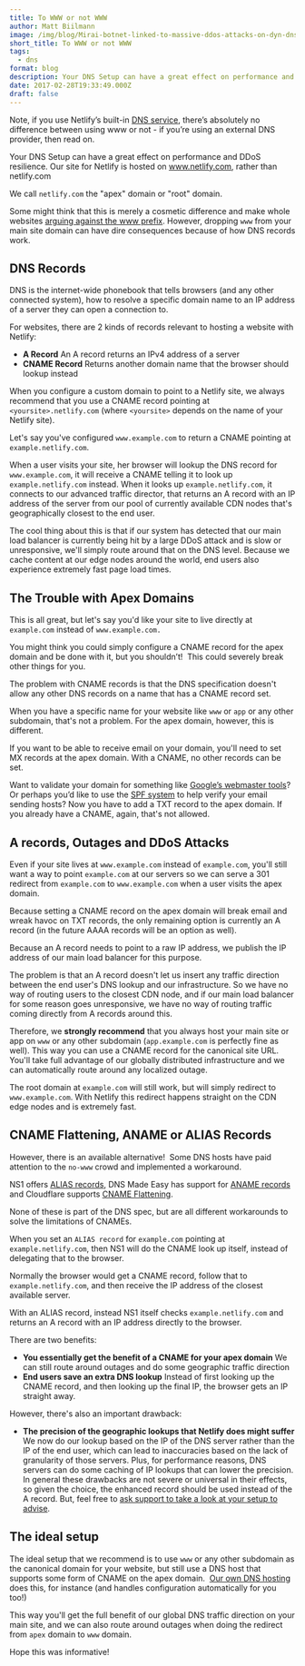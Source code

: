 ```yaml
---
title: To WWW or not WWW
author: Matt Biilmann
image: /img/blog/Mirai-botnet-linked-to-massive-ddos-attacks-on-dyn-dns-gif.gif
short_title: To WWW or not WWW
tags:
  - dns
format: blog
description: Your DNS Setup can have a great effect on performance and DDoS resilience.
date: 2017-02-28T19:33:49.000Z
draft: false
---
```

Note, if you use Netlify’s built-in [DNS service](https://www.netlify.com/docs/custom-domains/#domain-dashboard), there’s absolutely no difference between using www or not - if you’re using an external DNS provider, then read on.

Your DNS Setup can have a great effect on performance and DDoS resilience. Our site for Netlify is hosted on www.netlify.com, rather than netlify.com

We call `netlify.com` the "apex" domain or "root" domain.

Some might think that this is merely a cosmetic difference and make whole websites [arguing against the www prefix](http://no-www.org/). However, dropping `www` from your main site  domain can have dire consequences because of how DNS records work.

<!-- excerpt -->

## DNS Records

DNS is the internet-wide phonebook that tells browsers (and any other connected system), how to resolve a specific domain name to an IP address of a server they can open a connection to.

For websites, there are 2 kinds of  records relevant to hosting a website with Netlify:

* **A Record**
  An A record returns an IPv4 address of a server
* **CNAME Record**
  Returns another domain name that the browser should lookup instead

When you configure a custom domain to point to a Netlify site, we always recommend that you use a CNAME record pointing at `<yoursite>.netlify.com` (where `<yoursite>` depends on the name of your Netlify site).

Let's say you've configured `www.example.com` to return a CNAME pointing at `example.netlify.com`.

When a user visits your site, her browser will lookup the DNS record for `www.example.com`, it will receive a CNAME telling it to look up `example.netlify.com` instead. When it looks up `example.netlify.com`, it connects to our advanced traffic director, that returns an A record with an IP address of the server from our pool of currently available CDN nodes that's geographically closest to the end user.

The cool thing about this is that if our system has detected that our main load balancer is currently being hit by a large DDoS attack and is slow or unresponsive, we'll simply route around that on the DNS level. Because we cache content at our edge nodes around the world, end users also experience extremely fast page load times.

## The Trouble with Apex Domains

This is all great, but let's say you'd like your site to live directly at `example.com` instead of `www.example.com.`

You might think you could simply configure a CNAME record for the apex domain and be done with it, but you shouldn’t!  This could severely break other things for you.

The problem with CNAME records is that the DNS specification doesn't allow any other DNS records on a name that has a CNAME record set.

When you have a specific name for your website like `www` or `app` or any other subdomain, that's not a problem. For the apex domain, however, this is different.

If you want to be able to receive email on your domain, you'll need to set MX records at the apex domain. With a CNAME, no other records can be set.

Want to validate your domain for something like [Google’s webmaster tools](https://en.wikipedia.org/wiki/Google_Search_Console)? Or perhaps you’d like to use the [SPF system](https://en.wikipedia.org/wiki/Sender_Policy_Framework) to help verify your email sending hosts? Now you have to add a TXT record to the apex domain. If you already have a CNAME, again, that's not allowed.

## A records, Outages and DDoS Attacks

Even if your site lives at `www.example.com` instead of `example.com`, you'll still want a way to point `example.com` at our servers so we can serve a 301 redirect from `example.com` to `www.example.com` when a user visits the apex domain.

Because setting a CNAME record on the apex domain will break email and wreak havoc on TXT records, the only remaining option is currently an A record (in the future AAAA records will be an option as well).

Because an A record needs to point to a raw IP address, we publish the  IP address of our main load balancer for this purpose.

The problem is that an A record doesn't let us insert any traffic direction between the end user's DNS lookup and our infrastructure. So we have no way of routing users to the closest CDN node, and if our main load balancer for some reason goes unresponsive, we have no way of routing traffic coming directly from A records around this.

Therefore, we **strongly recommend** that you always host your main site or app on `www` or any other subdomain (`app.example.com` is perfectly fine as well). This way you can use a CNAME record for the canonical site URL. You'll take full advantage of our globally distributed infrastructure and we can automatically route around any localized outage.

The root domain at `example.com` will still work, but will simply redirect to `www.example.com`. With Netlify this redirect happens straight on the CDN edge nodes and is extremely fast.

## CNAME Flattening, ANAME or ALIAS Records

However, there is an available alternative!  Some DNS hosts have paid attention to the `no-www` crowd and implemented a workaround.

NS1 offers [ALIAS records](https://ns1.com/articles/cname-alias-and-linked-records), DNS Made Easy has support for [ANAME records](http://www.dnsmadeeasy.com/services/anamerecords/) and Cloudflare supports [CNAME Flattening](https://support.cloudflare.com/hc/en-us/articles/200169056-CNAME-Flattening-RFC-compliant-support-for-CNAME-at-the-root).

None of these is part of the DNS spec, but are all different workarounds to solve the limitations of CNAMEs.

When you set an `ALIAS record` for `example.com` pointing at `example.netlify.com`, then NS1 will do the CNAME look up itself, instead of delegating that to the browser.

Normally the browser would get a CNAME record, follow that to `example.netlify.com`, and then receive the IP address of the closest available server.

With an ALIAS record, instead NS1 itself checks `example.netlify.com` and returns an A record with an IP address directly to the browser.

There are two benefits:

* **You essentially get the benefit of a CNAME for your apex domain**
  We can still route around outages and do some geographic traffic direction
* **End users save an extra DNS lookup**
  Instead of first looking up the CNAME record, and then looking up the final IP, the browser gets an IP   straight away.

However, there's also an important drawback:

* **The precision of the geographic lookups that Netlify does might suffer**
  We now do our lookup based on the IP of the DNS server rather than the IP of the end user, which can lead to inaccuracies based on the lack of granularity of those servers.  Plus, for performance reasons, DNS servers can do some caching of IP lookups that can lower the precision.  In general these drawbacks are not severe or universal in their effects, so given the choice, the enhanced record should be used instead of the A record.  But, feel free to [ask support to take a look at your setup to advise](https://www.netlify.com/support).

## The ideal setup

The ideal setup that we recommend is to use `www` or any other subdomain as the canonical domain for your website, but still use a DNS host that supports some form of CNAME on the apex domain.  [Our own DNS hosting](https://www.netlify.com/docs/custom-domains/#domain-dashboard) does this, for instance (and handles configuration automatically for you too!)

This way you'll get the full benefit of our global DNS traffic direction on your main site, and we can also route around outages when doing the redirect from `apex` domain to `www` domain.

Hope this was informative!
